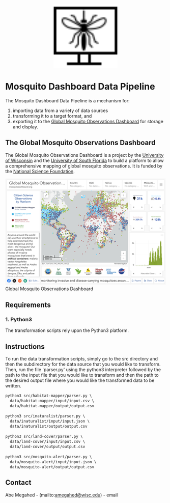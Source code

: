 <p align="center">
  <div align="center">
    <img src="./images/logos/logo.svg" alt="Logo" style="width:200px">
  </div>
</p>

# Mosquito Dashboard Data Pipeline
The Mosquito Dashboard Data Pipeline is a mechanism for:
1) importing data from a variety of data sources
2) transforming it to a target format, and 
3) exporting it to the [Global Mosquito Observations Dashboard](https://mosquitodashboard.org) for storage and display.

## The Global Mosquito Observations Dashboard
The Global Mosquito Observations Dashboard is a project by the [University of Wisconsin](http://wisc.edu) and the [University of South Florida](https://www.usf.edu/) to build a platform to allow a comprehensive mapping of global mosquito observations.   It is funded by the [National Science Foundation](https://www.nsf.gov/).

![Screen Shot](images/screen-shots/mosquito-dashboard.png)
Global Mosquito Observations Dashboard

## Requirements

### 1. Python3

The transformation scripts rely upon the Python3 platform.

## Instructions

To run the data transformation scripts, simply go to the src directory and then the subdirectory for the data source that you would like to transform.  Then, run the file 'parser.py' using the python3 interpreter followed by the path to the input file that you would like to transform and then the path to the desired output file where you would like the transformed data to be written.

```
python3 src/habitat-mapper/parser.py \
  data/habitat-mapper/input/input.csv \
  data/habitat-mapper/output/output.csv

python3 src/inaturalist/parser.py \
  data/inaturalist/input/input.json \
  data/inaturalist/output/output.csv

python3 src/land-cover/parser.py \
  data/land-cover/input/input.csv \
  data/land-cover/output/output.csv

python3 src/mosquito-alert/parser.py \
  data/mosquito-alert/input/input.json \
  data/mosquito-alert/output/output.csv
```

<!-- CONTACT -->
## Contact

Abe Megahed - (mailto:amegahed@wisc.edu) - email
